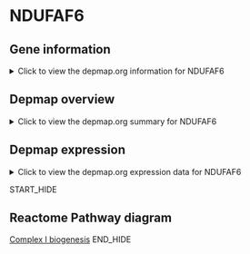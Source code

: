 <h1>NDUFAF6</h1>

<h2>Gene information</h2>
<details>
  <summary>Click to view the depmap.org information for NDUFAF6</summary>
  <iframe src="https://depmap.org/portal/gene/NDUFAF6?tab=about" style="border:none;width:100%;height:800px"></iframe>
</details>

<h2>Depmap overview</h2>
<details>
  <summary>Click to view the depmap.org summary for NDUFAF6</summary>
  <iframe src="https://depmap.org/portal/gene/NDUFAF6?tab=overview" style="border:none;width:100%;height:800px"></iframe>
</details>

<h2>Depmap expression</h2>
<details>
  <summary>Click to view the depmap.org expression data for NDUFAF6</summary>
  <iframe src="https://depmap.org/portal/gene/NDUFAF6?tab=characterization" style="border:none;width:100%;height:800px"></iframe>
</details>


START_HIDE
<h2>Reactome Pathway diagram</h2>
<a href="https://reactome.org/PathwayBrowser/#/R-HSA-6799198">Complex I biogenesis</a>
END_HIDE


